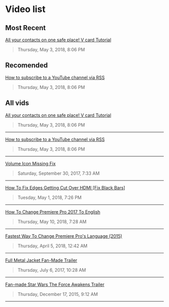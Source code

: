 # Video list

## Most Recent

[All your contacts on one safe place! V card Tutorial](https://jet-so.github.io/docs/allvids.md#all-your-contacts-on-one-safe-place-v-card-tutorial)
> Thursday, May 3, 2018, 8:06 PM

## Recomended

[How to subscribe to a YouTube channel via RSS](https://jet-so.github.io/docs/allvids.md#how-to-subscribe-to-a-youtube-channel-via-rss)
> Thursday, May 3, 2018, 8:06 PM


## All vids

[All your contacts on one safe place! V card Tutorial](https://jet-so.github.io/docs/allvids.md#all-your-contacts-on-one-safe-place-v-card-tutorial)
> Thursday, May 3, 2018, 8:06 PM

---

[How to subscribe to a YouTube channel via RSS](https://jet-so.github.io/docs/allvids.md#how-to-subscribe-to-a-youtube-channel-via-rss)
> Thursday, May 3, 2018, 8:06 PM

---


[Volume Icon Missing Fix](https://jet-so.github.io/docs/allvids.md#volume-icon-missing-fix)
> Saturday, September 30, 2017, 7:33 AM

---


[How To Fix Edges Getting Cut Over HDMI [Fix Black Bars]](https://jet-so.github.io/docs/allvids.md#how-to-fix-edges-getting-cut-over-hdmi-fix-black-bars
)
> Tuesday, May 1, 2018, 7:26 PM

---


[How To Change Premiere Pro 2017 To English](https://jet-so.github.io/docs/allvids.md#how-to-change-premiere-pro-2017-to-english
)
> Thursday, May 10, 2018, 7:28 AM

---


[Fastest Way To Change Premiere Pro's Language (2015)](https://jet-so.github.io/docs/allvids.md#fastest-way-to-change-premiere-pros-language-2015)
> Thursday, April 5, 2018, 12:42 AM

---


[Full Metal Jacket Fan-Made Trailer](https://jet-so.github.io/docs/allvids.md#full-metal-jacket-fan-made-trailer)
> Thursday, July 6, 2017, 10:28 AM

---


[Fan-made Star Wars The Force Awakens Trailer](https://jet-so.github.io/docs/allvids.md#fan-made-star-wars-the-force-awakens-trailer)
> Thursday, December 17, 2015, 9:12 AM

---

